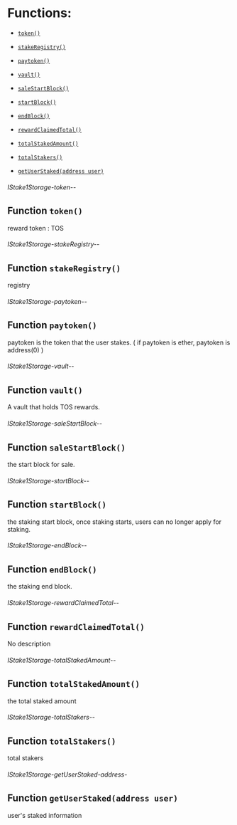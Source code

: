 # Functions:

- [`token()`](#IStake1Storage-token--)

- [`stakeRegistry()`](#IStake1Storage-stakeRegistry--)

- [`paytoken()`](#IStake1Storage-paytoken--)

- [`vault()`](#IStake1Storage-vault--)

- [`saleStartBlock()`](#IStake1Storage-saleStartBlock--)

- [`startBlock()`](#IStake1Storage-startBlock--)

- [`endBlock()`](#IStake1Storage-endBlock--)

- [`rewardClaimedTotal()`](#IStake1Storage-rewardClaimedTotal--)

- [`totalStakedAmount()`](#IStake1Storage-totalStakedAmount--)

- [`totalStakers()`](#IStake1Storage-totalStakers--)

- [`getUserStaked(address user)`](#IStake1Storage-getUserStaked-address-)

###### IStake1Storage-token--

## Function `token()`

reward token : TOS

###### IStake1Storage-stakeRegistry--

## Function `stakeRegistry()`

registry

###### IStake1Storage-paytoken--

## Function `paytoken()`

paytoken is the token that the user stakes. ( if paytoken is ether, paytoken is address(0) )

###### IStake1Storage-vault--

## Function `vault()`

A vault that holds TOS rewards.

###### IStake1Storage-saleStartBlock--

## Function `saleStartBlock()`

the start block for sale.

###### IStake1Storage-startBlock--

## Function `startBlock()`

the staking start block, once staking starts, users can no longer apply for staking.

###### IStake1Storage-endBlock--

## Function `endBlock()`

the staking end block.

###### IStake1Storage-rewardClaimedTotal--

## Function `rewardClaimedTotal()`

No description

###### IStake1Storage-totalStakedAmount--

## Function `totalStakedAmount()`

the total staked amount

###### IStake1Storage-totalStakers--

## Function `totalStakers()`

total stakers

###### IStake1Storage-getUserStaked-address-

## Function `getUserStaked(address user)`

user's staked information
